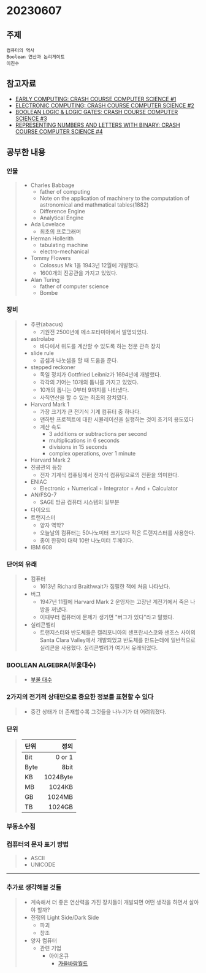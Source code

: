# 20230607
## 주제
    컴퓨터의 역사
    Boolean 연산과 논리게이트
    이진수
## 참고자료
* [EARLY COMPUTING: CRASH COURSE COMPUTER SCIENCE #1](https://thecrashcourse.com/courses/early-computing-crash-course-computer-science-1/)
* [ELECTRONIC COMPUTING: CRASH COURSE COMPUTER SCIENCE #2](https://thecrashcourse.com/courses/electronic-computing-crash-course-computer-science-2/)
* [BOOLEAN LOGIC & LOGIC GATES: CRASH COURSE COMPUTER SCIENCE #3](https://thecrashcourse.com/courses/boolean-logic-logic-gates-crash-course-computer-science-3/)
* [REPRESENTING NUMBERS AND LETTERS WITH BINARY: CRASH COURSE COMPUTER SCIENCE #4](https://thecrashcourse.com/courses/representing-numbers-and-letters-with-binary-crash-course-computer-science-4/)

## 공부한 내용
### 인물 
> * Charles Babbage
>   * father of computing
>   * Note on the application of machinery to the computation of astronomical and mathmatical tables(1882)
>   * Difference Engine
>   * Analytical Engine
> * Ada Lovelace
>   * 최초의 프로그래머
> * Herman Hollerith
>   * tabulating machine
>   * electro-mechanical
> * Tommy Flowers
>   * Colossus Mk 1을 1943년 12월에 개발했다.
>   * 1600개의 진공관을 가지고 있었다.
> * Alan Turing
>   * father of computer science
>   * Bombe

### 장비
> * 주판(abacus)
>   * 기원전 2500년에 메소포타미아에서 발명되었다.
> * astrolabe
>   * 바다에서 위도를 계산할 수 있도록 하는 천문 관측 장치
> * slide rule
>   * 곱셈과 나눗셈을 할 때 도움을 준다.
> * stepped reckoner
>   * 독일 정치가 Gottfried Leibniz가 1694년에 개발했다.
>   * 각각의 기어는 10개의 톱니를 가지고 있었다.
>   * 10개의 톱니는 0부터 9까지를 나타냈다.
>   * 사칙연산을 할 수 있는 최초의 장치였다.
> * Harvard Mark 1
>   * 가장 크기가 큰 전기식 기계 컴퓨터 중 하나다.
>   * 맨하탄 프로젝트에 대한 시뮬레이션을 실행하는 것이 초기의 용도였다
>   * 계산 속도
>     * 3 additions or subtractions per second
>     * multiplications in 6 seconds
>     * divisions in 15 seconds
>     * complex operations, over 1 minute
> * Harvard Mark 2
> * 진공관의 등장
>   * 전자 기계식 컴퓨팅에서 전자식 컴퓨팅으로의 전환을 의미한다.
> * ENIAC
>   *  Electronic + Numerical + Integrator + And + Calculator
> * AN/FSQ-7
>   * SAGE 방공 컴퓨터 시스템의 일부분
> * 다이오드
> * 트랜지스터
>   * 양자 역학?
>   * 오늘날의 컴퓨터는 50나노미터 크기보다 작은 트랜지스터를 사용한다. 
>   * 종이 한장이 대략 10만 나노미터 두께이다.
> * IBM 608

### 단어의 유래
> * 컴퓨터
>   * 1613년 Richard Braithwait가 집필한 책에 처음 나타났다.
> * 버그
>   * 1947년 11월에 Harvard Mark 2 운영자는 고장난 계전기에서 죽은 나방을 꺼냈다.
>   * 이때부터 컴퓨터에 문제가 생기면 "버그가 있다"라고 말했다.
> * 실리콘벨리
>   * 트랜지스터와 반도체들은 캘리포니아의 샌프란시스코와 샌조스 사이의 Santa Clara Valley에서 개발되었고 반도체를 만드는데에 일반적으로 실리콘을 사용했다. 실리콘벨리가 여기서 유래되었다.

### BOOLEAN ALGEBRA(부울대수)
>   * [부울 대수](https://en.wikipedia.org/wiki/Boolean_algebra)

### 2가지의 전기적 상태만으로 중요한 정보를 표현할 수 있다
> * 중간 상태가 더 존재할수록 그것들을 나누기가 더 어려워졌다.

### 단위
> 단위|정의
> :---|---:
> Bit| 0 or 1 
> Byte| 8bit 
> KB| 1024Byte
> MB| 1024KB
> GB| 1024MB 
> TB| 1024GB

### 부동소수점

### 컴퓨터의 문자 표기 방법
> * ASCII
> * UNICODE

***

### 추가로 생각해볼 것들
> * 계속해서 더 좋은 연산력을 가진 장치들이 개발되면 어떤 생각을 하면서 살아야 할까?
> * 전쟁의 Light Side/Dark Side
>   * 파괴
>   * 창조
> * 양자 컴퓨터
>   * 관련 기업
>     * 아이온큐
>       * [가을바람월드](https://www.youtube.com/@shawnkwon)
